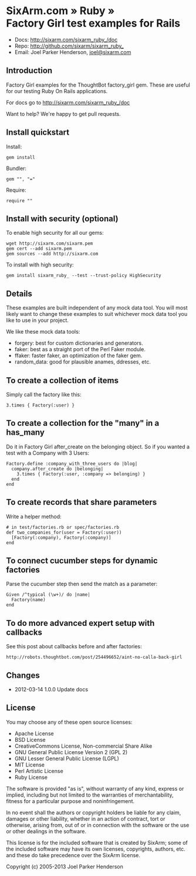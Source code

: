 # SixArm.com » Ruby » <br> Factory Girl test examples for Rails

* Docs: <http://sixarm.com/sixarm_ruby_/doc>
* Repo: <http://github.com/sixarm/sixarm_ruby_>
* Email: Joel Parker Henderson, <joel@sixarm.com>


## Introduction

Factory Girl examples for the ThoughtBot factory_girl gem.
These are useful for our testing Ruby On Rails applications.

For docs go to <http://sixarm.com/sixarm_ruby_/doc>

Want to help? We're happy to get pull requests.


## Install quickstart

Install:

    gem install 

Bundler:

    gem "", "="

Require:

    require ""


## Install with security (optional)

To enable high security for all our gems:

    wget http://sixarm.com/sixarm.pem
    gem cert --add sixarm.pem
    gem sources --add http://sixarm.com

To install with high security:

    gem install sixarm_ruby_ --test --trust-policy HighSecurity


## Details

These examples are built independent of any mock data tool.
You will most likely want to change these examples to suit
whichever mock data tool you like to use in your project.

We like these mock data tools:

  * forgery: best for custom dictionaries and generators.
  * faker: best as a straight port of the Perl Faker module. 
  * ffaker: faster faker, an optimization of the faker gem.
  * random_data: good for plausible anames, ddresses, etc.


## To create a collection of items

Simply call the factory like this:

    3.times { Factory(:user) }


## To create a collection for the "many" in a has_many

Do it in Factory Girl after_create on the belonging object.
So if you wanted a test with a Company with 3 Users:

    Factory.define :company_with_three_users do |blog|
      company.after_create do |belonging|
        3.times { Factory(:user, :company => belonging) }
      end
    end


## To create records that share parameters

Write a helper method:

    # in test/factories.rb or spec/factories.rb
    def two_companies_for(user = Factory(:user))
      [Factory(:company), Factory(:company)]
    end


## To connect cucumber steps for dynamic factories

Parse the cucumber step then send the match as a parameter:

    Given /^typical (\w+)/ do |name|
      Factory(name)
    end


## To do more advanced expert setup with callbacks

See this post about callbacks before and after factories: 

    http://robots.thoughtbot.com/post/254496652/aint-no-calla-back-girl


## Changes

* 2012-03-14 1.0.0 Update docs
## License

You may choose any of these open source licenses:

  * Apache License
  * BSD License
  * CreativeCommons License, Non-commercial Share Alike
  * GNU General Public License Version 2 (GPL 2)
  * GNU Lesser General Public License (LGPL)
  * MIT License
  * Perl Artistic License
  * Ruby License

The software is provided "as is", without warranty of any kind, 
express or implied, including but not limited to the warranties of 
merchantability, fitness for a particular purpose and noninfringement. 

In no event shall the authors or copyright holders be liable for any 
claim, damages or other liability, whether in an action of contract, 
tort or otherwise, arising from, out of or in connection with the 
software or the use or other dealings in the software.

This license is for the included software that is created by SixArm;
some of the included software may have its own licenses, copyrights, 
authors, etc. and these do take precedence over the SixArm license.

Copyright (c) 2005-2013 Joel Parker Henderson
